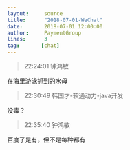 ```yaml
---
layout:     source 
title:      "2018-07-01-WeChat"
date:       2018-07-01 12:00:00
author:     PaymentGroup
lines:      3 
tag:       [chat]
---
```

> 22:24:01  钟鸿敏  
   
在海里游泳抓到的水母  
   
> 22:30:49  韩国才-软通动力-java开发  
   
没毒？  
   
> 22:35:40  钟鸿敏  
   
百度了是有，但不是每种都有  
   
